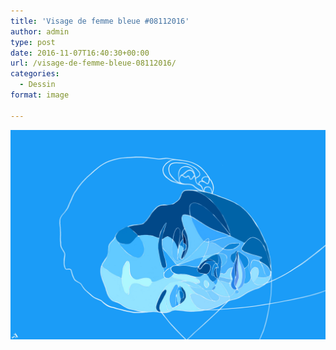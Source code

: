 ```yaml
---
title: 'Visage de femme bleue #08112016'
author: admin
type: post
date: 2016-11-07T16:40:30+00:00
url: /visage-de-femme-bleue-08112016/
categories:
  - Dessin
format: image

---
```

![Visage de femme bleue #08112016](./IMG_0693.jpg)
